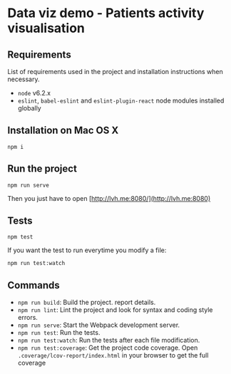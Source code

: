 # Data viz demo - Patients activity visualisation

## Requirements

List of requirements used in the project and installation instructions when
necessary.

- `node` v6.2.x
- `eslint`, `babel-eslint` and `eslint-plugin-react` node modules installed
  globally

## Installation on Mac OS X

```shell
npm i
```

## Run the project

```shell
npm run serve
```

Then you just have to open [http://lvh.me:8080/](http://lvh.me:8080)

## Tests

```shell
npm test
```

If you want the test to run everytime you modify a file:

```shell
npm run test:watch
```

## Commands

- `npm run build`: Build the project.
report details.
- `npm run lint`: Lint the project and look for syntax and coding style errors.
- `npm run serve`: Start the Webpack development server.
- `npm run test`: Run the tests.
- `npm run test:watch`: Run the tests after each file modification.
- `npm run test:coverage`: Get the project code coverage. Open
`.coverage/lcov-report/index.html` in your browser to get the full coverage
